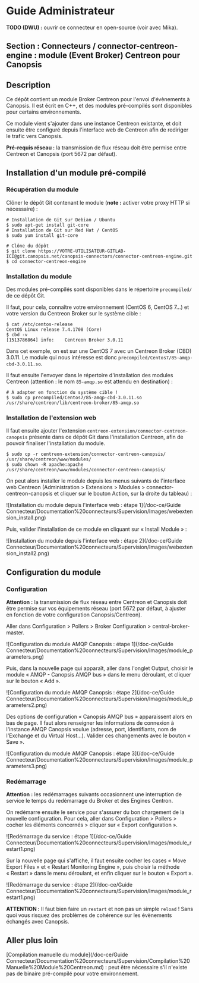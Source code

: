 # Guide Administrateur

**TODO (DWU) :** ouvrir ce connecteur en open-source (voir avec Mika).

## Section : Connecteurs / connector-centreon-engine : module (Event Broker) Centreon pour Canopsis

## Description

Ce dépôt contient un module Broker Centreon pour l'envoi d'évènements à Canopsis. Il est écrit en C++, et des modules pré-compilés sont disponibles pour certains environnements.

Ce module vient s'ajouter dans une instance Centreon existante, et doit ensuite être configuré depuis l'interface web de Centreon afin de rediriger le trafic vers Canopsis.

**Pré-requis réseau :** la transmission de flux réseau doit être permise entre Centreon et Canopsis (port 5672 par défaut).

## Installation d'un module pré-compilé

### Récupération du module

Clôner le dépôt Git contenant le module (**note :** activer votre proxy HTTP si nécessaire) :
```shell
# Installation de Git sur Debian / Ubuntu
$ sudo apt-get install git-core
# Installation de Git sur Red Hat / CentOS
$ sudo yum install git-core

# Clône du dépôt
$ git clone https://VOTRE-UTILISATEUR-GITLAB-ICI@git.canopsis.net/canopsis-connectors/connector-centreon-engine.git
$ cd connector-centreon-engine
```

### Installation du module

Des modules pré-compilés sont disponibles dans le répertoire `precompiled/` de ce dépôt Git.

Il faut, pour cela, connaître votre environnement (CentOS 6, CentOS 7…) et votre version du Centreon Broker sur le système cible :
```shell
$ cat /etc/centos-release
CentOS Linux release 7.4.1708 (Core)
$ cbd -v
[1513786864] info:    Centreon Broker 3.0.11
```

Dans cet exemple, on est sur une CentOS 7 avec un Centreon Broker (CBD) 3.0.11. Le module qui nous intéresse est donc `precompiled/Centos7/85-amqp-cbd-3.0.11.so`.

Il faut ensuite l'envoyer dans le répertoire d'installation des modules Centreon (attention : le nom `85-amqp.so` est attendu en destination) :
```shell
# À adapter en fonction du système cible !
$ sudo cp precompiled/Centos7/85-amqp-cbd-3.0.11.so /usr/share/centreon/lib/centreon-broker/85-amqp.so
```

### Installation de l'extension web

Il faut ensuite ajouter l'extension `centreon-extension/connector-centreon-canopsis` présente dans ce dépôt Git dans l'installation Centreon, afin de pouvoir finaliser l'installation du module.

```shell
$ sudo cp -r centreon-extension/connector-centreon-canopsis/ /usr/share/centreon/www/modules/
$ sudo chown -R apache:apache /usr/share/centreon/www/modules/connector-centreon-canopsis/
```

On peut alors installer le module depuis les menus suivants de l'interface web Centreon (Administration > Extensions > Modules > connector-centreon-canopsis et cliquer sur le bouton Action, sur la droite du tableau) :

![Installation du module depuis l'interface web : étape 1](/doc-ce/Guide Connecteur/Documentation%20connecteurs/Supervision/Images/webextension_install.png)

Puis, valider l'installation de ce module en cliquant sur « Install Module » :

![Installation du module depuis l'interface web : étape 2](/doc-ce/Guide Connecteur/Documentation%20connecteurs/Supervision/Images/webextension_install2.png)

## Configuration du module

### Configuration

**Attention :** la transmission de flux réseau entre Centreon et Canopsis doit être permise sur vos équipements réseau (port 5672 par défaut, à ajuster en fonction de votre configuration Canopsis/Centreon).

Aller dans Configuration > Pollers > Broker Configuration > central-broker-master.

![Configuration du module AMQP Canopsis : étape 1](/doc-ce/Guide Connecteur/Documentation%20connecteurs/Supervision/Images/module_parameters.png)

Puis, dans la nouvelle page qui apparaît, aller dans l'onglet Output, choisir le module « AMQP - Canopsis AMQP bus » dans le menu déroulant, et cliquer sur le bouton « Add ».

![Configuration du module AMQP Canopsis : étape 2](/doc-ce/Guide Connecteur/Documentation%20connecteurs/Supervision/Images/module_parameters2.png)

Des options de configuration « Canopsis AMQP bus » apparaissent alors en bas de page. Il faut alors renseigner les informations de connexion à l'instance AMQP Canopsis voulue (adresse, port, identifiants, nom de l'Exchange et du Virtual Host...). Valider ces changements avec le bouton « Save ».

![Configuration du module AMQP Canopsis : étape 3](/doc-ce/Guide Connecteur/Documentation%20connecteurs/Supervision/Images/module_parameters3.png)

### Redémarrage

**Attention :** les redémarrages suivants occasionnent une interruption de service le temps du redémarrage du Broker et des Engines Centron.

On redémarre ensuite le service pour s'assurer du bon chargement de la nouvelle configuration. Pour cela, aller dans Configuration > Pollers > cocher les éléments concernés > cliquer sur « Export configuration ».

![Redémarrage du service : étape 1](/doc-ce/Guide Connecteur/Documentation%20connecteurs/Supervision/Images/module_restart1.png)

Sur la nouvelle page qui s'affiche, il faut ensuite cocher les cases « Move Export Files » et « Restart Monitoring Engine », puis choisir la méthode « Restart » dans le menu déroulant, et enfin cliquer sur le bouton « Export ».

![Redémarrage du service : étape 2](/doc-ce/Guide Connecteur/Documentation%20connecteurs/Supervision/Images/module_restart1.png)

**ATTENTION :** Il faut bien faire un `restart` et non pas un simple `reload` ! Sans quoi vous risquez des problèmes de cohérence sur les évènements échangés avec Canopsis.

## Aller plus loin

[Compilation manuelle du module](/doc-ce/Guide Connecteur/Documentation%20connecteurs/Supervision/Compilation%20Manuelle%20Module%20Centreon.md) : peut être nécessaire s'il n'existe pas de binaire pré-compilé pour votre environnement.
